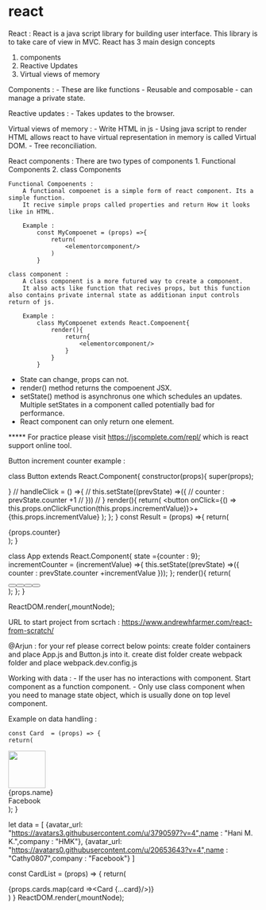 # react

React :
React is a java script library for building user interface. This library is to take care of view in MVC.
React has 3 main design concepts
1. components
2. Reactive Updates
3. Virtual views of memory

Components : 
	- These are like functions
	- Reusable and composable
	- can manage a private state.

Reactive updates : 
	- Takes updates to the browser.

Virtual views of memory : 
	- Write HTML in js
	- Using java script to render HTML allows react to have virtual representation in memory is called Virtual DOM.
	- Tree reconciliation.
	
React components :
	There are two types of components 
		1. Functional Components
		2. class Components

	Functional Compoenents :
		A functional compoenet is a simple form of react component. Its a simple function.
		It recive simple props called properties and return How it looks like in HTML.
		
		Example :
			const MyCompoenet = (props) =>{
				return(
					<elementorcomponent/>
				)
			}
			
	class component :
		A class component is a more futured way to create a component.
		It also acts like function that recives props, but this function also contains private internal state as additionan input controls return of js.
		
		Example :
			class MyCompoenet extends React.Compoenent{
				render(){
					return{
						<elementorcomponent/>
					}
				}
			}

*	State can change, props can not.
*	render() method returns the compoenent JSX.
*	setState() method is asynchronus one which schedules an updates. Multiple setStates in a component called potentially bad for performance.
*	React component can only return one element.

***** For practice please visit https://jscomplete.com/repl/ which is react support online tool.

Button increment counter example : 

class Button extends React.Component{
constructor(props){
super(props);

}
// handleClick = () =>{
// this.setState((prevState) =>({
// 	counter : prevState.counter +1
// }))
// }
	 render(){
   		return(
      	<button onClick={() => this.props.onClickFunction(this.props.incrementValue)}>+{this.props.incrementValue}</button>
      );
   };
}
 const Result = (props) =>{
 return(
 <div>{props.counter}</div>
 );
 }
 
 class App extends React.Component{
 state ={counter : 9};
 incrementCounter = (incrementValue) =>{
 this.setState((prevState) =>({
	counter : prevState.counter +incrementValue
}));
 };
 	render(){
  	return(
    <div>
    <Button incrementValue={1} onClickFunction ={this.incrementCounter}/>
    <Button incrementValue={5} onClickFunction ={this.incrementCounter}/>
    <Button incrementValue={6} onClickFunction ={this.incrementCounter}/>
    <Button incrementValue={20} onClickFunction ={this.incrementCounter}/>
      <Result counter={this.state.counter}/>
      </div>
    );
  };
 }

ReactDOM.render(<App/>,mountNode);

URL to start project from scrtach : https://www.andrewhfarmer.com/react-from-scratch/

@Arjun : for your ref please correct below points:
create folder containers and place App.js and Button.js into it.
create dist folder
create webpack folder and place webpack.dev.config.js

Working with data : 
	- If the user has no interactions with component. Start component as a function component.
	- Only use class component when you need to manage state object, which is usually done on top level component.
	
Example on data handling :
	
	const Card  = (props) => {
	return(
  <div style={{margin: '2en'}}>
  	<img width="75" src={props.avatar_url} />
    <div style={{display : 'inline-block',marginLeft: 10}}>
  		<div>{props.name}</div>
    	<div>Facebook</div>
    </div>
  </div>
  );
}

let data = [
						{avatar_url: "https://avatars3.githubusercontent.com/u/3790597?v=4",name : "Hani M. K.",company : "HMK"},
            {avatar_url: "https://avatars0.githubusercontent.com/u/20653643?v=4",name : "Cathy0807",company : "Facebook"}
]

const CardList = (props) => {
		return(
    		<div>
        	{props.cards.map(card =><Card {...card}/>)}
        </div>
    )
}
ReactDOM.render(<CardList cards={data}/>,mountNode);
